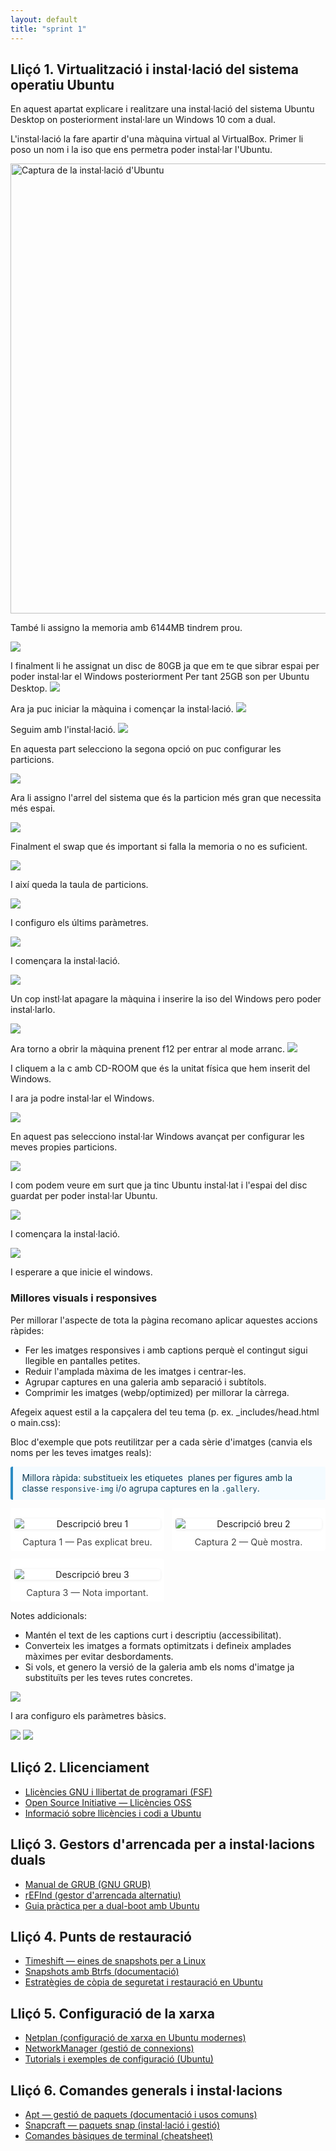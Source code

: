 ```yaml
---
layout: default
title: "sprint 1"
---
```


## Lliçó 1. Virtualització i instal·lació del sistema operatiu Ubuntu
En aquest apartat explicare i realitzare una instal·lació del sistema Ubuntu Desktop on posteriorment instal·lare un Windows 10 com a dual.

L'instal·lació la fare apartir d'una màquina virtual al VirtualBox.
Primer li poso un nom i la iso que ens permetra poder instal·lar l'Ubuntu.

<img src="../img/primer.png" alt="Captura de la instal·lació d'Ubuntu" width="720">

També li assigno la memoria amb 6144MB tindrem prou.

<img src="../img/memoria.png">

I finalment li he assignat un disc de 80GB ja que em te que sibrar espai per poder instal·lar el Windows posteriorment
Per tant 25GB son per Ubuntu Desktop.
<img src="../img/disc.png">

Ara ja puc iniciar la màquina i començar la instal·lació.
<img src="../img/instalar.png">

Seguim amb l'instal·lació.
<img src="../img/install.png">

En aquesta part selecciono la segona opció on puc configurar les particions.

<img src="../img/particions.png">

Ara li assigno l'arrel del sistema que és la particion més gran que necessita més espai.

<img src="../img/30.png">

Finalment el swap que és important si falla la memoria o no es suficient.

<img src="../img/swap.png">

I així queda la taula de particions.

<img src="../img/total.png">

I configuro els últims paràmetres.

<img src="../img/fin">

I començara la instal·lació.

<img src="../img/fin.png">

Un cop instl·lat apagare la màquina i inserire la iso del Windows pero poder instal·larlo.

<img src="../img/win.png">

Ara torno a obrir la màquina prenent f12 per entrar al mode arranc.
<img src="../img/dual.png">

I cliquem a la c amb CD-ROOM que és la unitat física que hem inserit del Windows.

I ara ja podre instal·lar el Windows.

<img src="../img/win1.png">

En aquest pas selecciono instal·lar Windows avançat per configurar les meves propies particions.

<img src="../img/pas.png">

I com podem veure em surt que ja tinc Ubuntu instal·lat i l'espai del disc guardat per poder instal·lar Ubuntu.

<img src="../img/parti.png">

I començara la instal·lació.

<img src="../img/on.png">

I esperare a que inicie el windows.
### Millores visuals i responsives

Per millorar l'aspecte de tota la pàgina recomano aplicar aquestes accions ràpides:
- Fer les imatges responsives i amb captions perquè el contingut sigui llegible en pantalles petites.
- Reduir l'amplada màxima de les imatges i centrar-les.
- Agrupar captures en una galeria amb separació i subtítols.
- Comprimir les imatges (webp/optimized) per millorar la càrrega.

Afegeix aquest estil a la capçalera del teu tema (p. ex. _includes/head.html o main.css):

<style>
/* Estils senzills per a imatges i galeria */
.responsive-img {
    display: block;
    max-width: 100%;
    height: auto;
    margin: 0.75rem auto;
    border-radius: 4px;
    box-shadow: 0 1px 4px rgba(0,0,0,0.08);
}
.gallery {
    display: grid;
    grid-template-columns: repeat(auto-fit, minmax(220px, 1fr));
    gap: 0.75rem;
    margin: 0.75rem 0;
}
.gallery figure {
    margin: 0;
    background: #fff;
    padding: 0.35rem;
    border-radius: 4px;
    text-align: center;
}
figcaption {
    font-size: 0.9rem;
    color: #444;
    margin-top: 0.35rem;
}
.callout {
    border-left: 4px solid #2b8cc4;
    background: #f4fbff;
    padding: 0.6rem 0.9rem;
    margin: 0.8rem 0;
    border-radius: 3px;
    color: #0b3a52;
}
</style>

Bloc d'exemple que pots reutilitzar per a cada sèrie d'imatges (canvia els noms per les teves imatges reals):

<div class="callout">
Millora ràpida: substitueix les etiquetes <img> planes per figures amb la classe <code>responsive-img</code> i/o agrupa captures en la <code>.gallery</code>.
</div>

<div class="gallery">
    <figure>
        <img class="responsive-img" src="/img/your-screenshot-1.png" alt="Descripció breu 1">
        <figcaption>Captura 1 — Pas explicat breu.</figcaption>
    </figure>
    <figure>
        <img class="responsive-img" src="/img/your-screenshot-2.png" alt="Descripció breu 2">
        <figcaption>Captura 2 — Què mostra.</figcaption>
    </figure>
    <figure>
        <img class="responsive-img" src="/img/your-screenshot-3.png" alt="Descripció breu 3">
        <figcaption>Captura 3 — Nota important.</figcaption>
    </figure>
</div>

Notes addicionals:
- Mantén el text de les captions curt i descriptiu (accessibilitat).
- Converteix les imatges a formats optimitzats i defineix amplades màximes per evitar desbordaments.
- Si vols, et genero la versió de la galeria amb els noms d'imatge ja substituïts per les teves rutes concretes.
<img src="../img/inici.png">

I ara configuro els paràmetres bàsics.

<img src="../img/basic.png">

<img src="../img/fet.png">

## Lliçó 2. Llicenciament

- [Llicències GNU i llibertat de programari (FSF)](https://www.gnu.org/licenses/licenses.html)
- [Open Source Initiative — Llicències OSS](https://opensource.org/licenses)
- [Informació sobre llicències i codi a Ubuntu](https://ubuntu.com/about/ubuntu-licences)

## Lliçó 3. Gestors d'arrencada per a instal·lacions duals

- [Manual de GRUB (GNU GRUB)](https://www.gnu.org/software/grub/manual/)
- [rEFInd (gestor d'arrencada alternatiu)](https://www.rodsbooks.com/refind/)
- [Guia pràctica per a dual-boot amb Ubuntu](https://help.ubuntu.com/community/UbuntuDualBoot)

## Lliçó 4. Punts de restauració

- [Timeshift — eines de snapshots per a Linux](https://github.com/teejee2008/timeshift)
- [Snapshots amb Btrfs (documentació)](https://btrfs.wiki.kernel.org/index.php/SNAPSHOTS)
- [Estratègies de còpia de seguretat i restauració en Ubuntu](https://ubuntu.com/server/docs/backup-restore)

## Lliçó 5. Configuració de la xarxa

- [Netplan (configuració de xarxa en Ubuntu modernes)](https://netplan.io/)
- [NetworkManager (gestió de connexions)](https://wiki.gnome.org/Projects/NetworkManager)
- [Tutorials i exemples de configuració (Ubuntu)](https://ubuntu.com/server/docs/network-configuration)

## Lliçó 6. Comandes generals i instal·lacions

- [Apt — gestió de paquets (documentació i usos comuns)](https://help.ubuntu.com/community/AptGet/Howto)
- [Snapcraft — paquets snap (instal·lació i gestió)](https://snapcraft.io/docs)
- [Comandes bàsiques de terminal (cheatsheet)](https://help.ubuntu.com/community/BasicCommands)
